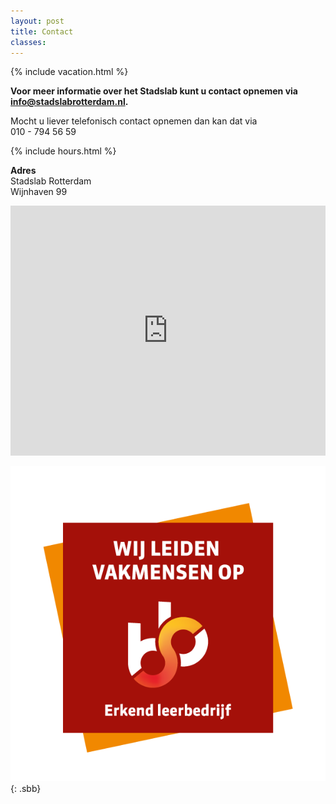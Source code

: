 ```yaml
---
layout: post
title: Contact
classes: 
---
```


{% include vacation.html %}


**Voor meer informatie over het Stadslab kunt u contact opnemen via [info@stadslabrotterdam.nl](mailto:info@stadslabrotterdam.nl).**

Mocht u liever telefonisch contact opnemen dan kan dat via<br/>
010 - 794 56 59

{% include hours.html %}

**Adres** <br/>
Stadslab Rotterdam <br/>
Wijnhaven 99<br/>


<iframe src="https://www.google.com/maps/embed?pb=!1m18!1m12!1m3!1d9843.624874730242!2d4.4848354000000015!3d51.91742210000001!2m3!1f0!2f0!3f0!3m2!1i1024!2i768!4f13.1!3m3!1m2!1s0x0%3A0x6a0569ab6a259b60!2sStadslab%20Rotterdam!5e0!3m2!1snl!2snl!4v1567768092366!5m2!1snl!2snl" width="100%" height="400" frameborder="0" style="border:0;" allowfullscreen=""></iframe>

<br/>

![Stadslab Rotterdam is erkend leerbedrijf bevonden door SBB](../assets/img/sbb.png "Stadslab Rotterdam is erkend leerbedrijf bevonden door SBB"){: .sbb}
